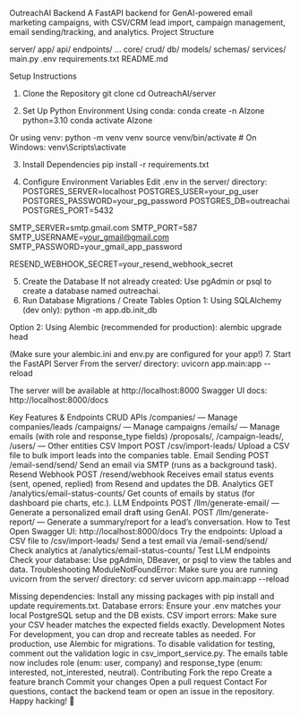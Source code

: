 OutreachAI Backend
A FastAPI backend for GenAI-powered email marketing campaigns, with CSV/CRM lead import, campaign management, email sending/tracking, and analytics.
Project Structure

server/
  app/
    api/
      endpoints/
      ...
    core/
    crud/
    db/
    models/
    schemas/
    services/
    main.py
  .env
  requirements.txt
  README.md

Setup Instructions
1. Clone the Repository
git clone <your-repo-url>
cd OutreachAI/server

2. Set Up Python Environment
Using conda:
conda create -n AIzone python=3.10
conda activate AIzone

Or using venv:
python -m venv venv
source venv/bin/activate  # On Windows: venv\Scripts\activate

3. Install Dependencies
pip install -r requirements.txt

4. Configure Environment Variables
Edit .env in the server/ directory:
POSTGRES_SERVER=localhost
POSTGRES_USER=your_pg_user
POSTGRES_PASSWORD=your_pg_password
POSTGRES_DB=outreachai
POSTGRES_PORT=5432

SMTP_SERVER=smtp.gmail.com
SMTP_PORT=587
SMTP_USERNAME=your_gmail@gmail.com
SMTP_PASSWORD=your_gmail_app_password

RESEND_WEBHOOK_SECRET=your_resend_webhook_secret

5. Create the Database
If not already created:
Use pgAdmin or psql to create a database named outreachai.
6. Run Database Migrations / Create Tables
Option 1: Using SQLAlchemy (dev only):
python -m app.db.init_db

Option 2: Using Alembic (recommended for production):
alembic upgrade head

(Make sure your alembic.ini and env.py are configured for your app!)
7. Start the FastAPI Server
From the server/ directory:
uvicorn app.main:app --reload

The server will be available at http://localhost:8000
Swagger UI docs: http://localhost:8000/docs

Key Features & Endpoints
CRUD APIs
/companies/ — Manage companies/leads
/campaigns/ — Manage campaigns
/emails/ — Manage emails (with role and response_type fields)
/proposals/, /campaign-leads/, /users/ — Other entities
CSV Import
POST /csv/import-leads/
Upload a CSV file to bulk import leads into the companies table.
Email Sending
POST /email-send/send/
Send an email via SMTP (runs as a background task).
Resend Webhook
POST /resend/webhook
Receives email status events (sent, opened, replied) from Resend and updates the DB.
Analytics
GET /analytics/email-status-counts/
Get counts of emails by status (for dashboard pie charts, etc.).
LLM Endpoints
POST /llm/generate-email/ — Generate a personalized email draft using GenAI.
POST /llm/generate-report/ — Generate a summary/report for a lead’s conversation.
How to Test
Open Swagger UI:
http://localhost:8000/docs
Try the endpoints:
Upload a CSV file to /csv/import-leads/
Send a test email via /email-send/send/
Check analytics at /analytics/email-status-counts/
Test LLM endpoints
Check your database:
Use pgAdmin, DBeaver, or psql to view the tables and data.
Troubleshooting
ModuleNotFoundError:
Make sure you are running uvicorn from the server/ directory:
  cd server
  uvicorn app.main:app --reload
  
Missing dependencies:
Install any missing packages with pip install <package> and update requirements.txt.
Database errors:
Ensure your .env matches your local PostgreSQL setup and the DB exists.
CSV import errors:
Make sure your CSV header matches the expected fields exactly.
Development Notes
For development, you can drop and recreate tables as needed.
For production, use Alembic for migrations.
To disable validation for testing, comment out the validation logic in csv_import_service.py.
The emails table now includes role (enum: user, company) and response_type (enum: interested, not_interested, neutral).
Contributing
Fork the repo
Create a feature branch
Commit your changes
Open a pull request
Contact
For questions, contact the backend team or open an issue in the repository.
Happy hacking! 🚀